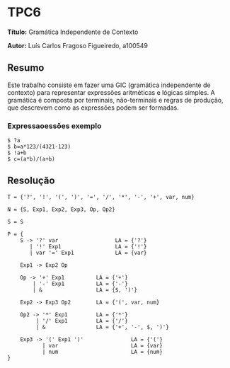 # TPC6
**Título:** Gramática Independente de Contexto

**Autor:** Luís Carlos Fragoso Figueiredo, a100549

## Resumo

Este trabalho consiste em fazer uma GIC (gramática independente de contexto) para representar expressões aritméticas e lógicas simples. A gramática é composta por terminais, não-terminais e regras de produção, que descrevem como as expressões podem ser formadas. 

### Expressaoessões exemplo

```
$ ?a
$ b=a*123/(4321-123)
$ !a+b
$ c=(a*b)/(a+b)
```

## Resolução

```
T = {'?', '!', '(', ')', '=', '/', '*', '-', '+', var, num}

N = {S, Exp1, Exp2, Exp3, Op, Op2}

S = S

P = {
    S -> '?' var                  LA = {'?'}
       | '!' Exp1                 LA = {'!'}
       | var '=' Exp1             LA = {var}

    Exp1 -> Exp2 Op

    Op -> '+' Exp1          LA = {'+'}
        | '-' Exp1          LA = {'-'}
        | &                 LA = {$, ')'}
    
    Exp2 -> Exp3 Op2        LA = {'(', var, num}

    Op2 -> '*' Exp1         LA = {'*'}
         | '/' Exp1         LA = {'/'}
         | &                LA = {'+', '-', $, ')'}

    Exp3 -> '(' Exp1 ')'               LA = {'('}
           | var                       LA = {var}
           | num                       LA = {num}
}
```
